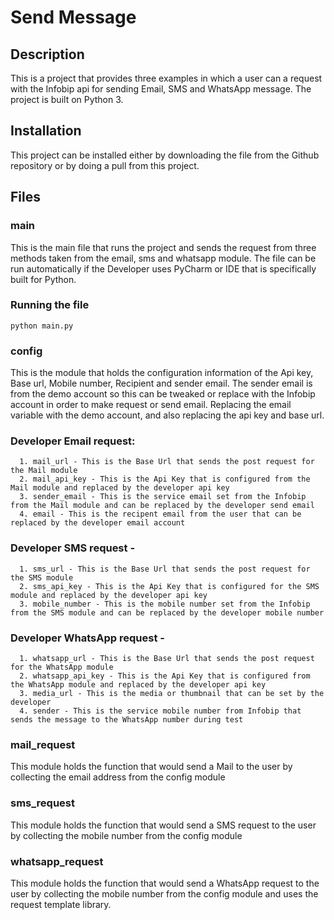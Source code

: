 # Send Message

## Description
This is a project that provides three examples in which a user can a request with the Infobip api for sending Email, SMS and WhatsApp message. The project is built on Python 3.

## Installation
This project can be installed either by downloading the file from the Github repository or by doing a pull from this project. 

## Files
### main
This is the main file that runs the project and sends the request from three methods taken from the email, sms and whatsapp module. The file can be run automatically if the Developer uses PyCharm or IDE that is specifically built for Python.
### Running the file
    python main.py

### config
This is the module that holds the configuration information of the Api key, Base url, Mobile number, Recipient and sender email. The sender email is from the demo account so this can be tweaked or replace with the Infobip account in order to make request or send email. Replacing the email variable with the demo account, and also replacing the api key and base url. 

  ### Developer Email request: 
      1. mail_url - This is the Base Url that sends the post request for the Mail module
      2. mail_api_key - This is the Api Key that is configured from the Mail module and replaced by the developer api key
      3. sender_email - This is the service email set from the Infobip from the Mail module and can be replaced by the developer send email
      4. email - This is the recipent email from the user that can be replaced by the developer email account
  
  ### Developer SMS request -
      1. sms_url - This is the Base Url that sends the post request for the SMS module
      2. sms_api_key - This is the Api Key that is configured for the SMS module and replaced by the developer api key
      3. mobile_number - This is the mobile number set from the Infobip from the SMS module and can be replaced by the developer mobile number
  
  ### Developer WhatsApp request - 
      1. whatsapp_url - This is the Base Url that sends the post request for the WhatsApp module
      2. whatsapp_api_key - This is the Api Key that is configured from the WhatsApp module and replaced by the developer api key
      3. media_url - This is the media or thumbnail that can be set by the developer
      4. sender - This is the service mobile number from Infobip that sends the message to the WhatsApp number during test

### mail_request
This module holds the function that would send a Mail to the user by collecting the email address from the config module

### sms_request
This module holds the function that would send a SMS request to the user by collecting the mobile number from the config module

### whatsapp_request
This module holds the function that would send a WhatsApp request to the user by collecting the mobile number from the config module and uses the request template library.
